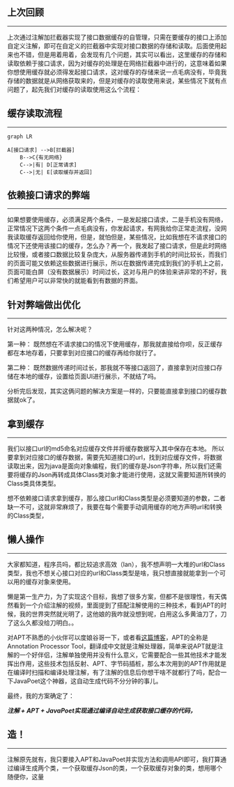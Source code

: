 ## 上次回顾
---
上次通过注解加拦截器实现了接口数据缓存的自管理，只需在要缓存的接口上添加自定义注解，即可在自定义的拦截器中实现对接口数据的存储和读取。后面使用起来也不错，但是用着用着，会发现有几个问题，其实可以看出，这里缓存的存储和读取依赖于接口请求，因为对缓存的处理是在网络拦截器中进行的，这意味着如果你想使用缓存就必须得发起接口请求，这对缓存的存储来说一点毛病没有，毕竟我存储的数据就是从网络获取来的，但是对缓存的读取使用来说，某些情况下就有点问题了，起先我们对缓存的读取使用这么个流程：

## 缓存读取流程
---
```mermaid
graph LR

A[接口请求] -->B[拦截器]
	B-->C{有无网络}
	C-->|有| D[正常请求]
	C-->|无| E[读取缓存并返回]
```

## 依赖接口请求的弊端
---
如果想要使用缓存，必须满足两个条件，一是发起接口请求，二是手机没有网络，正常情况下这两个条件一点毛病没有，你发起请求，有网我给你正常走流程，没网我读取缓存返回给你使用，但是，就怕但是，某些情况，比如我想在不请求接口的情况下还使用该接口的缓存，怎么办？再一个，我发起了接口请求，但是此时网络比较慢，或者接口数据比较复杂庞大，从服务器传递到手机的时间比较长，而我们的页面可能又依赖这些数据进行展示，所以在数据传递完成到我们的手机上之前，页面可能白屏（没有数据展示）时间过长，这对与用户的体验来讲非常的不好，我们希望用户可以非常快的就能看到有数据的界面。

## 针对弊端做出优化
---
针对这两种情况，怎么解决呢？

第一种：
	既然想在不请求接口的情况下使用缓存，那我就直接给你呗，反正缓存都在本地存着，只要拿到对应接口的缓存再给你就行了。

第二种：
	既然数据传递时间过长，那我就不等接口返回了，直接拿到对应接口存储在本地的缓存，设置给页面UI进行展示，不就结了吗。

分析完后发现，其实这俩问题的解决方案是一样的，只要能直接拿到接口的缓存数据就ok了。

## 拿到缓存
---
我们以接口url的md5命名对应缓存文件并将缓存数据写入其中保存在本地。
所以要拿到对应接口的缓存数据，需要先知道接口的url，找到对应缓存文件，将数据读取出来，因为java是面向对象编程，我们的缓存是Json字符串，所以我们还需要将缓存的Json再转成具体Class类对象才能进行使用，这就又需要知道所转换的Class类具体类型。

想不依赖接口请求拿到缓存，那么接口url和Class类型是必须要知道的参数，二者缺一不可，这就非常麻烦了，我要在每个需要手动调用缓存的地方声明url和转换的Class类型，

## 懒人操作
---
大家都知道，程序员吗，都比较追求高效（lan），我不想声明一大堆的url和Class类型，我也不想关心接口对应的url和Class类型是啥，我只想直接就能拿到一个可以用的缓存对象来使用。

懒是第一生产力，为了实现这个目标，我想了很多方案，但都不是很理性，有天偶然看到一个介绍注解的视频，里面提到了搭配注解使用的三种技术，看到APT的时候，我的世界突然就光明了，这他娘的我咋就没想到呢，白用这么多黄油刀了，刀了这么久都没给刀明白。。

对APT不熟悉的小伙伴可以度娘谷哥一下，或者看[这篇博客](https://blog.csdn.net/qq_20521573/article/details/82321755)，APT的全称是Annotation Processor Tool，翻译成中文就是注解处理器，简单来说APT就是注解的一个好伴侣，注解单独使用并没有什么意义，它需要配合一些其他技术才能发挥出作用，这些技术包括反射、APT、字节码插桩，那么本次用到的APT作用就是在编译时扫描和编译处理注解，有了注解的信息后你想干啥不就都行了吗，配合一下JavaPoet这个神器，这自动生成代码不分分钟的事儿。


最终，我的方案确定了：

_**注解 + APT + JavaPoet实现通过编译自动生成获取接口缓存的代码，**_

## 造！
---

注解原先就有，我只要接入APT和JavaPoet并实现方法和调用API即可，我打算通过编译生成两个类，一个获取缓存Json的类，一个获取缓存对象的类，想用哪个随便你，这量
